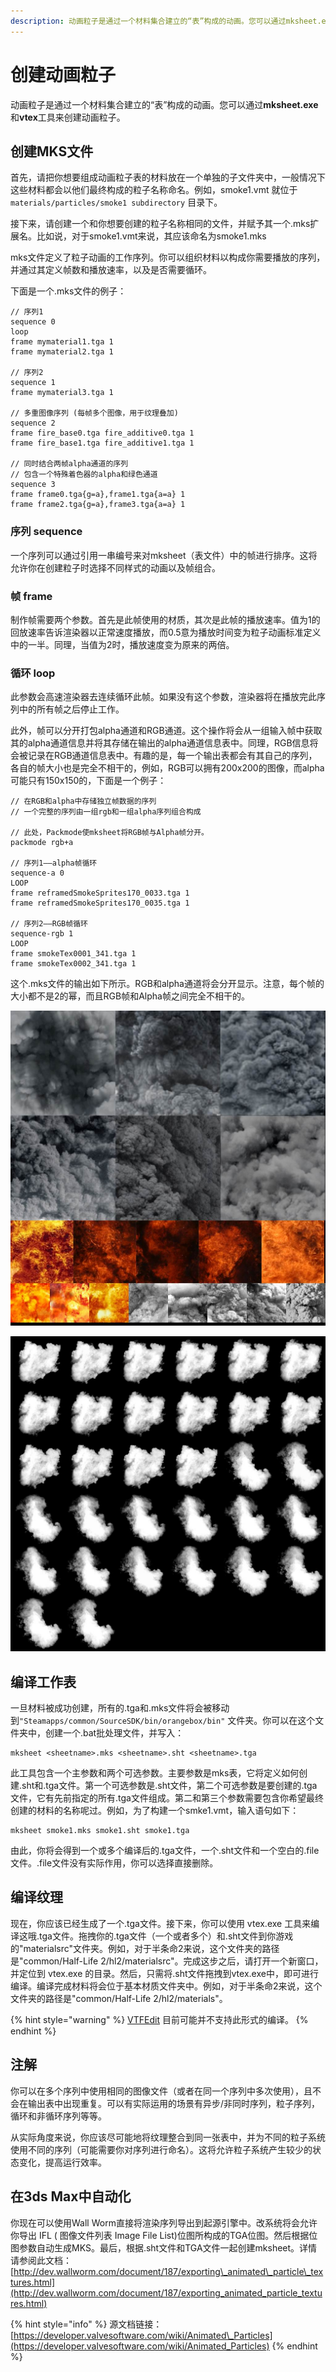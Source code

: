 ```yaml
---
description: 动画粒子是通过一个材料集合建立的“表”构成的动画。您可以通过mksheet.exe和vtex工具来创建动画粒子。
---
```


# 创建动画粒子

动画粒子是通过一个材料集合建立的“表”构成的动画。您可以通过**mksheet.exe**和**vtex**工具来创建动画粒子。

## 创建MKS文件

首先，请把你想要组成动画粒子表的材料放在一个单独的子文件夹中，一般情况下这些材料都会以他们最终构成的粒子名称命名。例如，smoke1.vmt 就位于 `materials/particles/smoke1 subdirectory` 目录下。

接下来，请创建一个和你想要创建的粒子名称相同的文件，并赋予其一个.mks扩展名。比如说，对于smoke1.vmt来说，其应该命名为smoke1.mks

mks文件定义了粒子动画的工作序列。你可以组织材料以构成你需要播放的序列，并通过其定义帧数和播放速率，以及是否需要循环。

下面是一个.mks文件的例子：

```text
// 序列1
sequence 0
loop
frame mymaterial1.tga 1
frame mymaterial2.tga 1

// 序列2
sequence 1
frame mymaterial3.tga 1

// 多重图像序列 (每帧多个图像，用于纹理叠加)
sequence 2
frame fire_base0.tga fire_additive0.tga 1
frame fire_base1.tga fire_additive1.tga 1

// 同时结合两帧alpha通道的序列
// 包含一个特殊着色器的alpha和绿色通道
sequence 3
frame frame0.tga{g=a},frame1.tga{a=a} 1
frame frame2.tga{g=a},frame3.tga{a=a} 1
```

### 序列 sequence

一个序列可以通过引用一串编号来对mksheet（表文件）中的帧进行排序。这将允许你在创建粒子时选择不同样式的动画以及帧组合。 

### 帧 frame

制作帧需要两个参数。首先是此帧使用的材质，其次是此帧的播放速率。值为1的回放速率告诉渲染器以正常速度播放，而0.5意为播放时间变为粒子动画标准定义中的一半。同理，当值为2时，播放速度变为原来的两倍。

### 循环 loop

此参数会高速渲染器去连续循环此帧。如果没有这个参数，渲染器将在播放完此序列中的所有帧之后停止工作。 

此外，帧可以分开打包alpha通道和RGB通道。这个操作将会从一组输入帧中获取其的alpha通道信息并将其存储在输出的alpha通道信息表中。同理，RGB信息将会被记录在RGB通道信息表中。有趣的是，每一个输出表都会有其自己的序列，各自的帧大小也是完全不相干的，例如，RGB可以拥有200x200的图像，而alpha可能只有150x150的，下面是一个例子：

```text
// 在RGB和alpha中存储独立帧数据的序列
// 一个完整的序列由一组rgb和一组alpha序列组合构成

// 此处，Packmode使mksheet将RGB帧与Alpha帧分开。
packmode rgb+a

// 序列1——alpha帧循环
sequence-a 0
LOOP
frame reframedSmokeSprites170_0033.tga 1
frame reframedSmokeSprites170_0035.tga 1

// 序列2——RGB帧循环
sequence-rgb 1
LOOP
frame smokeTex0001_341.tga 1
frame smokeTex0002_341.tga 1
```

这个.mks文件的输出如下所示。RGB和alpha通道将会分开显示。注意，每个帧的大小都不是2的幂，而且RGB帧和Alpha帧之间完全不相干的。

![](../../../.gitbook/assets/vista_smoke_rgb.jpg)

![](../../../.gitbook/assets/vista_smoke_alpha.jpg)

## 编译工作表

一旦材料被成功创建，所有的.tga和.mks文件将会被移动到`"Steamapps/common/SourceSDK/bin/orangebox/bin"` 文件夹。你可以在这个文件夹中，创建一个.bat批处理文件，并写入：

```text
mksheet <sheetname>.mks <sheetname>.sht <sheetname>.tga
```

此工具包含一个主参数和两个可选参数。主要参数是mks表，它将定义如何创建.sht和.tga文件。第一个可选参数是.sht文件，第二个可选参数是要创建的.tga文件，它有先前指定的所有.tga文件组成。第二和第三个参数需要包含你希望最终创建的材料的名称呢过。例如，为了构建一个smke1.vmt，输入语句如下：

```text
mksheet smoke1.mks smoke1.sht smoke1.tga
```

由此，你将会得到一个或多个编译后的.tga文件，一个.sht文件和一个空白的.file文件。.file文件没有实际作用，你可以选择直接删除。

## 编译纹理

现在，你应该已经生成了一个.tga文件。接下来，你可以使用 vtex.exe 工具来编译这哦.tga文件。拖拽你的.tga文件（一个或者多个）和.sht文件到你游戏的"materialsrc"文件夹。例如，对于半条命2来说，这个文件夹的路径是"common/Half-Life 2/hl2/materialsrc"。完成这步之后，请打开一个新窗口，并定位到 vtex.exe 的目录。然后，只需将.sht文件拖拽到vtex.exe中，即可进行编译。编译完成材料将会位于基本材质文件夹中。例如，对于半条命2来说，这个文件夹的路径是"common/Half-Life 2/hl2/materials"。

{% hint style="warning" %}
[VTFEdit](../../../how-to-start-modding/modding-introduction/modding-tools/#vtf-and-vmt) 目前可能并不支持此形式的编译。
{% endhint %}

## 注解

你可以在多个序列中使用相同的图像文件（或者在同一个序列中多次使用），且不会在输出表中出现重复。可以有实际运用的场景有异步/非同时序列，粒子序列，循环和非循环序列等等。

从实际角度来说，你应该尽可能地将纹理整合到同一张表中，并为不同的粒子系统使用不同的序列（可能需要你对序列进行命名）。这将允许粒子系统产生较少的状态变化，提高运行效率。

## 在3ds Max中自动化

你现在可以使用Wall Worm直接将渲染序列导出到起源引擎中。改系统将会允许你导出 IFL \( 图像文件列表 Image File List\)位图所构成的TGA位图。然后根据位图参数自动生成MKS。最后，根据.sht文件和TGA文件一起创建mksheet。详情请参阅此文档： [http://dev.wallworm.com/document/187/exporting\_animated\_particle\_textures.html](http://dev.wallworm.com/document/187/exporting_animated_particle_textures.html)

{% hint style="info" %}
源文档链接： [https://developer.valvesoftware.com/wiki/Animated\_Particles](https://developer.valvesoftware.com/wiki/Animated_Particles)
{% endhint %}

